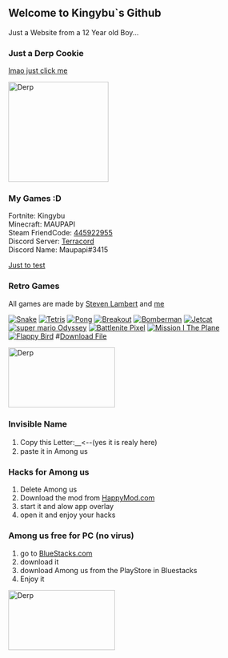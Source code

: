 ## Welcome to Kingybu`s Github                                                                         

Just a Website from a 12 Year old Boy...

### Just a Derp Cookie

[lmao just click me](https://www.youtube.com/watch?v=NfSGm9DDQ3o)

<img src="https://lh3.googleusercontent.com/0Uowdfw88nMFMzk87J7CuKGAqGBs-Uts-6Ur8M1wu99mYOb6DlJ9sDrHeEWOyx0v9utUtLxnZTKeOZb74E72pA=s400" alt="Derp" width="200" height="200">





### My Games :D

Fortnite: Kingybu     
Minecraft: MAUPAPI                                                            
Steam FriendCode: [445922955](https://s.team/p/cpng-fvmq/WFJDBPKB)                                   
Discord Server: [Terracord](https://discord.gg/BqYH9pA)            
Discord Name: Maupapi#3415


[Just to test](video.html)     


### Retro Games
All games are made by [Steven Lambert](https://gist.github.com/straker) and [me](https://github.com/Kingybu)

[![Snake](snake.png "Snake")](snake.html)
[![Tetris](tetris.png "Tetris")](tetris.html)
[![Pong](pong.png "Pong")](pong.html)
[![Breakout](Breakout.png "Breakout")](breakout.html)
[![Bomberman](bomberman.png "Bomberman")](bomberman.html)
[![Jetcat](Jetcat.png "Jetcat")](jetcat.html)
[![super mario Odyssey](mario.png "super mario Odyssey")](Marion.html)
[![Battlenite Pixel](battlenite.png "Battlenite Pixel")](battlenite.html)
[![Mission I The Plane](plane.jpg "Mission I The Plane")](plane.html)
[![Flappy Bird](Bird.png "Flappy bird")](bird.html)
#<a href="patrick.png" download>Download File</a>



<img src="https://www.photoeffekte.com/images/202010/04/mediana_135007987861536787.jpg?time=1601827234" alt="Derp" width="213" height="120">

### Invisible Name
1. Copy this Letter:[ㅤ](https://www.compart.com/en/unicode/U+3164)<--(yes it is realy here)
2. paste it in Among us

### Hacks for Among us
1. Delete Among us
2. Download the mod from [HappyMod.com](https://www.happymod.com/among-us-mod/com.innersloth.spacemafia/downloading.html)
3. start it and alow app overlay
4. open it and enjoy your hacks

### Among us free for PC (no virus)
1. go to [BlueStacks.com](https://www.bluestacks.com/)
2. download it
3. download Among us from the PlayStore in Bluestacks
4. Enjoy it

<img src="https://logosmarken.com/wp-content/uploads/2020/04/Minecraft-Logo.png" alt="Derp" width="213" height="120">



